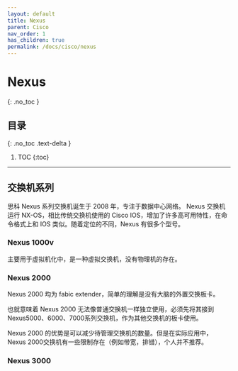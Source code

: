 ```yaml
---
layout: default
title: Nexus
parent: Cisco
nav_order: 1
has_children: true
permalink: /docs/cisco/nexus
---
```


# Nexus
{: .no_toc }

## 目录
{: .no_toc .text-delta }

1. TOC
{:toc}

---

## 交换机系列

思科 Nexus 系列交换机诞生于 2008 年，专注于数据中心网络。 Nexus 交换机运行 NX-OS，相比传统交换机使用的 Cisco IOS，增加了许多高可用特性，在命令格式上和 IOS 类似。随着定位的不同，Nexus 有很多个型号。 

### Nexus 1000v

主要用于虚拟机化中，是一种虚拟交换机，没有物理机的存在。

### Nexus 2000

Nexus 2000 均为 fabic extender，简单的理解是没有大脑的外置交换板卡。

也就意味着 Nexus 2000 无法像普通交换机一样独立使用，必须先将其接到 Nexus5000、6000、7000系列交换机，作为其他交换机的板卡使用。

Nexus 2000 的优势是可以减少待管理交换机的数量。但是在实际应用中，Nexus 2000交换机有一些限制存在（例如带宽，排错），个人并不推荐。

### Nexus 3000



